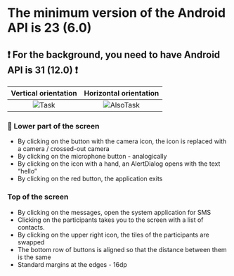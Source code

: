 # The minimum version of the Android API is 23 (6.0)
## :exclamation: For the background, you need to have Android API is 31 (12.0) :exclamation: 

Vertical orientation       |  Horizontal orientation
:-------------------------:|:-------------------------:
![Task](https://user-images.githubusercontent.com/111187206/221859590-c026c4a8-7e7d-459b-be13-e72f019a6d56.jpg)   |  ![AlsoTask](https://user-images.githubusercontent.com/111187206/221859597-debfbd80-23cf-47a7-84cd-c01a68e2dabf.jpg)

### :iphone: Lower part of the screen
+ By clicking on the button with the camera icon, the icon is replaced with a camera /
crossed-out camera
+ By clicking on the microphone button - analogically
+ By clicking on the icon with a hand, an AlertDialog opens with the text “hello”
+ By clicking on the red button, the application exits
### Top of the screen
+ By clicking on the messages, open the system application for SMS
+ Clicking on the participants takes you to the screen with a list of contacts.
+ By clicking on the upper right icon, the tiles of the participants are swapped
+ The bottom row of buttons is aligned so that the distance between them is
the same
+ Standard margins at the edges - 16dp
